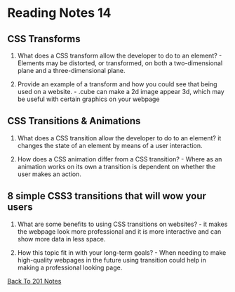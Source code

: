 
# Reading Notes 14

## CSS Transforms

1. What does a CSS transform allow the developer to do to an element? - Elements may be distorted, or transformed, on both a two-dimensional plane and a three-dimensional plane.

2. Provide an example of a transform and how you could see that being used on a website. - .cube can make a 2d image appear 3d, which may be useful with certain graphics on your webpage

## CSS Transitions & Animations

1. What does a CSS transition allow the developer to do to an element? it changes the state of an element by means of a user interaction.

2. How does a CSS animation differ from a CSS transition? - Where as an animation works on its own a transition is dependent on whether the user makes an action.

## 8 simple CSS3 transitions that will wow your users

1. What are some benefits to using CSS transitions on websites? - it makes the webpage look more professional and it is more interactive and can show more data in less space.

2. How this topic fit in with your long-term goals? - When needing to make high-quality webpages in the future using transition could help in making a professional looking page.

[Back To 201 Notes](https://stevenrej.github.io/reading-notes/readingnotes201main)
